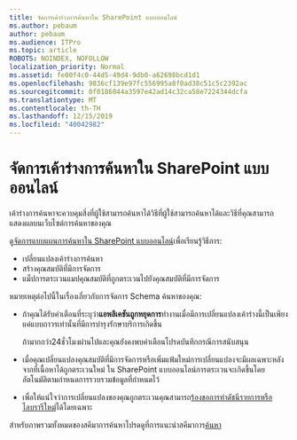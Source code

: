 ```yaml
---
title: จัดการเค้าร่างการค้นหาใน SharePoint แบบออนไลน์
ms.author: pebaum
author: pebaum
ms.audience: ITPro
ms.topic: article
ROBOTS: NOINDEX, NOFOLLOW
localization_priority: Normal
ms.assetid: fe00f4c0-44d5-49d4-9db0-a62698bcd1d1
ms.openlocfilehash: 9836cf139e97fc556995a8f0ad38c51c5c2392ac
ms.sourcegitcommit: 0f0186044a3597e42ad14c32ca58e7224344dcfa
ms.translationtype: MT
ms.contentlocale: th-TH
ms.lasthandoff: 12/15/2019
ms.locfileid: "40042982"
---
```

# <a name="manage-search-schema-in-sharepoint-online"></a>จัดการเค้าร่างการค้นหาใน SharePoint แบบออนไลน์

เค้าร่างการค้นหาจะควบคุมสิ่งที่ผู้ใช้สามารถค้นหาได้วิธีที่ผู้ใช้สามารถค้นหาได้และวิธีที่คุณสามารถแสดงผลบนเว็บไซต์การค้นหาของคุณ 

ดู[จัดการแบบแผนการค้นหาใน SharePoint แบบออนไลน์](https://docs.microsoft.com/sharepoint/manage-search-schema)เพื่อเรียนรู้วิธีการ: 
- เปลี่ยนแปลงเค้าร่างการค้นหา
- สร้างคุณสมบัติที่มีการจัดการ
- แม็ปการตระเวนแมปคุณสมบัติที่ถูกตระเวนไปยังคุณสมบัติที่มีการจัดการ

หมายเหตุต่อไปนี้ในเรื่องเกี่ยวกับการจัดการ Schema ค้นหาของคุณ:

- ถ้าคุณได้รับคำเตือนที่ระบุว่า**แอพลิเคชันถูกหยุดการ**ทำงานเมื่อมีการเปลี่ยนแปลงเค้าร่างนี้เป็นเพียงแค่แบบถาวรเท่านั้นที่มีการบำรุงรักษาบริการเกิดขึ้น 

    ถ้ามากกว่า24ชั่วโมงผ่านไปและคุณยังคงพบคำเตือนโปรดบันทึกกรณีการสนับสนุน
- เมื่อคุณเปลี่ยนแปลงคุณสมบัติที่มีการจัดการหรือเพิ่มแฟ้มใหม่การเปลี่ยนแปลงจะมีผลเฉพาะหลังจากที่เนื้อหาได้ถูกตระเวนใหม่ ใน SharePoint แบบออนไลน์การตระเวนจะเกิดขึ้นโดยอัตโนมัติตามกำหนดการรวบรวมข้อมูลที่กำหนดไว้
- เพื่อให้แน่ใจว่าการเปลี่ยนแปลงของคุณถูกตระเวนคุณสามารถ[ร้องขอการทำดัชนีรายการหรือไลบรารีใหม่](https://docs.microsoft.com/sharepoint/manage-search-schema#request-re-indexing-of-a-document-library-or-list)ได้โดยเฉพาะ 

สำหรับภาพรวมทั้งหมดของสคีมาการค้นหาโปรดดูที่การแนะนำสคีมาการ[ค้นหา](https://blogs.technet.microsoft.com/tothesharepoint/2012/11/25/introducing-search-schema-for-sharepoint-2013/) 



